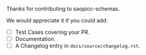 <!--
Consider opening an enhancement issue
if the change is large or complex.
https://github.com/saopicc/saopicc-schemas/issues/new/choose

Development setup information is available at the following url:
https://saopicc-schemas.readthedocs.io/en/latest/
-->

Thanks for contributing to saopicc-schemas.

We would appreciate it if you could add:

- [ ] Test Cases covering your PR.
- [ ] Documentation.
- [ ] A Changelog entry in `docs/source/changelog.rst`.
